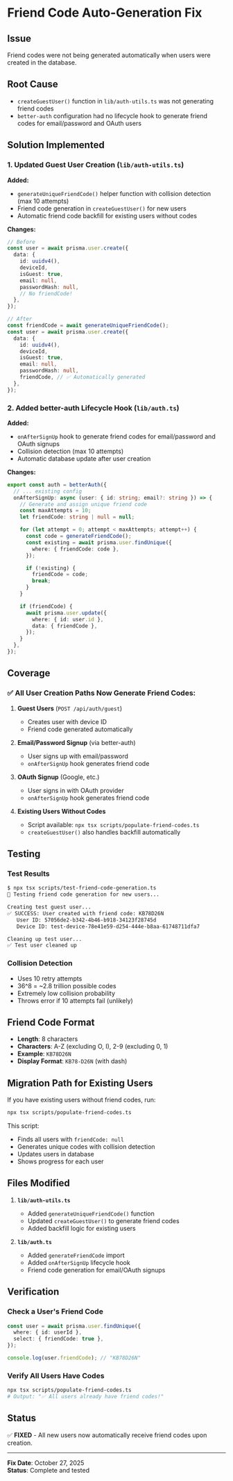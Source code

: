 # Friend Code Auto-Generation Fix

## Issue

Friend codes were not being generated automatically when users were created in the database.

## Root Cause

- `createGuestUser()` function in `lib/auth-utils.ts` was not generating friend codes
- `better-auth` configuration had no lifecycle hook to generate friend codes for email/password and OAuth users

## Solution Implemented

### 1. Updated Guest User Creation (`lib/auth-utils.ts`)

**Added:**

- `generateUniqueFriendCode()` helper function with collision detection (max 10 attempts)
- Friend code generation in `createGuestUser()` for new users
- Automatic friend code backfill for existing users without codes

**Changes:**

```typescript
// Before
const user = await prisma.user.create({
  data: {
    id: uuidv4(),
    deviceId,
    isGuest: true,
    email: null,
    passwordHash: null,
    // No friendCode!
  },
});

// After
const friendCode = await generateUniqueFriendCode();
const user = await prisma.user.create({
  data: {
    id: uuidv4(),
    deviceId,
    isGuest: true,
    email: null,
    passwordHash: null,
    friendCode, // ✅ Automatically generated
  },
});
```

### 2. Added better-auth Lifecycle Hook (`lib/auth.ts`)

**Added:**

- `onAfterSignUp` hook to generate friend codes for email/password and OAuth signups
- Collision detection (max 10 attempts)
- Automatic database update after user creation

**Changes:**

```typescript
export const auth = betterAuth({
  // ... existing config
  onAfterSignUp: async (user: { id: string; email?: string }) => {
    // Generate and assign unique friend code
    const maxAttempts = 10;
    let friendCode: string | null = null;

    for (let attempt = 0; attempt < maxAttempts; attempt++) {
      const code = generateFriendCode();
      const existing = await prisma.user.findUnique({
        where: { friendCode: code },
      });

      if (!existing) {
        friendCode = code;
        break;
      }
    }

    if (friendCode) {
      await prisma.user.update({
        where: { id: user.id },
        data: { friendCode },
      });
    }
  },
});
```

## Coverage

### ✅ All User Creation Paths Now Generate Friend Codes:

1. **Guest Users** (`POST /api/auth/guest`)
   - Creates user with device ID
   - Friend code generated automatically
2. **Email/Password Signup** (via better-auth)

   - User signs up with email/password
   - `onAfterSignUp` hook generates friend code

3. **OAuth Signup** (Google, etc.)

   - User signs in with OAuth provider
   - `onAfterSignUp` hook generates friend code

4. **Existing Users Without Codes**
   - Script available: `npx tsx scripts/populate-friend-codes.ts`
   - `createGuestUser()` also handles backfill automatically

## Testing

### Test Results

```bash
$ npx tsx scripts/test-friend-code-generation.ts
🧪 Testing friend code generation for new users...

Creating test guest user...
✅ SUCCESS: User created with friend code: KB78D26N
   User ID: 57056de2-b342-4b46-b918-34123f28745d
   Device ID: test-device-78e41e59-d254-444e-b8aa-61748711dfa7

Cleaning up test user...
✅ Test user cleaned up
```

### Collision Detection

- Uses 10 retry attempts
- 36^8 = ~2.8 trillion possible codes
- Extremely low collision probability
- Throws error if 10 attempts fail (unlikely)

## Friend Code Format

- **Length**: 8 characters
- **Characters**: A-Z (excluding O, I), 2-9 (excluding 0, 1)
- **Example**: `KB78D26N`
- **Display Format**: `KB78-D26N` (with dash)

## Migration Path for Existing Users

If you have existing users without friend codes, run:

```bash
npx tsx scripts/populate-friend-codes.ts
```

This script:

- Finds all users with `friendCode: null`
- Generates unique codes with collision detection
- Updates users in database
- Shows progress for each user

## Files Modified

1. **`lib/auth-utils.ts`**

   - Added `generateUniqueFriendCode()` function
   - Updated `createGuestUser()` to generate friend codes
   - Added backfill logic for existing users

2. **`lib/auth.ts`**
   - Added `generateFriendCode` import
   - Added `onAfterSignUp` lifecycle hook
   - Friend code generation for email/OAuth signups

## Verification

### Check a User's Friend Code

```typescript
const user = await prisma.user.findUnique({
  where: { id: userId },
  select: { friendCode: true },
});

console.log(user.friendCode); // "KB78D26N"
```

### Verify All Users Have Codes

```bash
npx tsx scripts/populate-friend-codes.ts
# Output: "✅ All users already have friend codes!"
```

## Status

✅ **FIXED** - All new users now automatically receive friend codes upon creation.

---

**Fix Date**: October 27, 2025  
**Status**: Complete and tested
